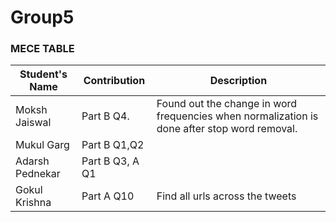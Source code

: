 # Group5

### MECE TABLE

| Student's Name   | Contribution      | Description                                                                                              |
|------------------|-------------------|----------------------------------------------------------------------------------------------------------|
| Moksh Jaiswal    | Part B Q4.        | Found out the change in word frequencies when normalization is done after stop word removal.             |
| Mukul Garg       | Part B Q1,Q2      |                                                                                                          |
| Adarsh Pednekar  | Part B Q3, A Q1   |                                                                                                          |
| Gokul Krishna    | Part A Q10        |  Find all urls across the tweets                                                                         |

